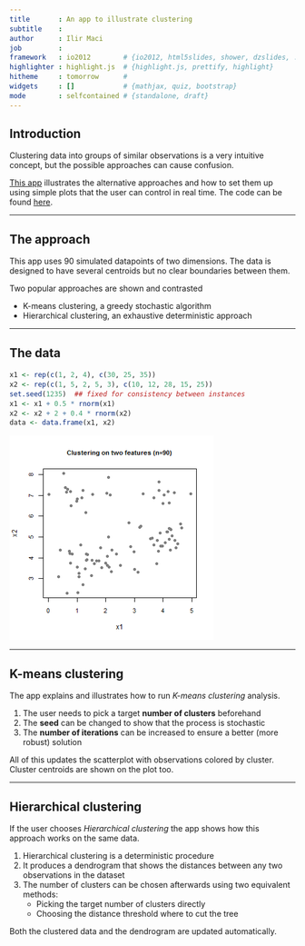 ```yaml
---
title       : An app to illustrate clustering
subtitle    : 
author      : Ilir Maci
job         : 
framework   : io2012        # {io2012, html5slides, shower, dzslides, ...}
highlighter : highlight.js  # {highlight.js, prettify, highlight}
hitheme     : tomorrow      # 
widgets     : []            # {mathjax, quiz, bootstrap}
mode        : selfcontained # {standalone, draft}
---
```


## Introduction

Clustering data into groups of similar observations is a very
intuitive concept, but the possible approaches can cause 
confusion.

[This app](https://ilir.shinyapps.io/Assignment1/) illustrates the 
alternative approaches and how to set them up using simple plots that 
the user can control in real time. The code can be found [here](https://github.com/ilirmaci/ShinyClustering).

------------

## The approach

This app uses 90 simulated datapoints of two dimensions. The data is
designed to have several centroids but no clear boundaries between them.

Two popular approaches are shown and contrasted
- K-means clustering, a greedy stochastic algorithm
- Hierarchical clustering, an exhaustive deterministic approach

------------

## The data


```r
x1 <- rep(c(1, 2, 4), c(30, 25, 35))
x2 <- rep(c(1, 5, 2, 5, 3), c(10, 12, 28, 15, 25))
set.seed(1235)  ## fixed for consistency between instances
x1 <- x1 + 0.5 * rnorm(x1)
x2 <- x2 + 2 + 0.4 * rnorm(x2)
data <- data.frame(x1, x2)
```


![plot of chunk unnamed-chunk-2](figure/unnamed-chunk-2.png) 


------------

## K-means clustering

The app explains and illustrates how to run _K-means clustering_ analysis.

1. The user needs to pick a target **number of clusters** beforehand
2. The **seed** can be changed to show that the process is stochastic
3. The **number of iterations** can be increased to ensure a better 
   (more robust) solution

All of this updates the scatterplot with observations colored by cluster.
Cluster centroids are shown on the plot too.

-------------

## Hierarchical clustering

If the user chooses _Hierarchical clustering_ the app shows how this 
approach works on the same data.

1. Hierarchical clustering is a deterministic procedure
2. It produces a dendrogram that shows the distances between
   any two observations in the dataset
3. The number of clusters can be chosen afterwards using two
   equivalent methods:
   - Picking the target number of clusters directly
   - Choosing the distance threshold where to cut the tree
   
Both the clustered data and the dendrogram are updated automatically.


